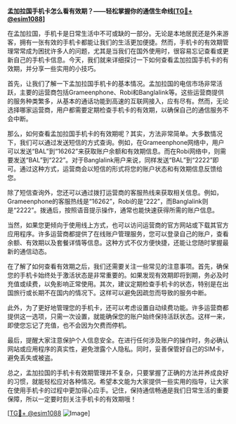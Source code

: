 **孟加拉国手机卡怎么看有效期？——轻松掌握你的通信生命线[[TG💪+ @esim1088](https://t.me/s/esim1088)]**

在孟加拉国，手机卡是日常生活中不可或缺的一部分。无论是本地居民还是外来游客，拥有一张有效的手机卡都能让我们的生活更加便捷。然而，手机卡的有效期管理常常成为困扰许多人的问题，尤其是当我们在国外使用时，很容易忘记查看或更新自己的手机卡信息。今天，我们就来详细探讨一下如何查看孟加拉国手机卡的有效期，并分享一些实用的小技巧。

首先，让我们了解一下孟加拉国手机卡的基本情况。孟加拉国的电信市场非常活跃，主要的运营商包括Grameenphone、Robi和Banglalink等。这些运营商提供的服务种类繁多，从基本的通话功能到高速的互联网接入，应有尽有。然而，无论选择哪家运营商，用户都需要定期检查手机卡的有效期，以确保自己的通信服务不会中断。

那么，如何查看孟加拉国手机卡的有效期呢？其实，方法非常简单。大多数情况下，我们可以通过发送短信的方式查询。例如，在Grameenphone网络中，用户可以发送“BAL”到“16262”来获取账户余额和有效期信息。而在Robi网络中，则需要发送“BAL”到“222”。对于Banglalink用户来说，同样发送“BAL”到“2222”即可。通过这种方式，运营商会以短信的形式将您的账户状态和有效期信息反馈给您。

除了短信查询外，您还可以通过拨打运营商的客服热线来获取相关信息。例如，Grameenphone的客服热线是“16262”，Robi的是“222”，而Banglalink则是“2222”。拨通后，按照语音提示操作，通常也能快速获得所需的账户信息。

当然，如果您更倾向于使用线上方式，也可以访问运营商的官方网站或下载其官方应用程序。许多运营商都提供了在线账户管理服务，您可以登录自己的账户，查看余额、有效期以及套餐详情等信息。这种方式不仅方便快捷，还能让您随时掌握最新的通信动态。

在了解了如何查看有效期之后，我们还需要关注一些常见的注意事项。首先，确保您的手机卡始终处于激活状态是非常重要的。如果发现有效期即将到期，务必及时充值或续费，以免影响正常使用。其次，建议定期检查手机卡的状态，特别是在出国旅行或长期不在国内的情况下。这样可以避免因疏忽而导致的服务中断。

此外，为了更好地管理您的手机卡，还可以考虑设置自动续费功能。许多运营商都提供这一选项，只需一次设置，就能确保您的账户始终保持活跃状态。这样一来，即使您忘记了充值，也不会因为欠费而停机。

最后，提醒大家注意保护个人信息安全。在进行任何涉及账户的操作时，务必确认网站或应用程序的真实性，避免泄露个人隐私。同时，妥善保管好自己的SIM卡，避免丢失或被盗。

总之，孟加拉国的手机卡有效期管理并不复杂，只要掌握了正确的方法并养成良好的习惯，就能轻松应对各种情况。希望本文能为大家提供一些实用的指导，让大家在使用手机卡的过程中更加得心应手。记住，保持通信畅通是我们日常生活的重要保障，所以一定要时刻关注手机卡的有效期哦！

[[TG💪+ @esim1088](https://t.me/s/esim1088) ![Image](https://i.postimg.cc/4NQfJmqS/Snipaste-2025-05-13-00-14-12.png)]
